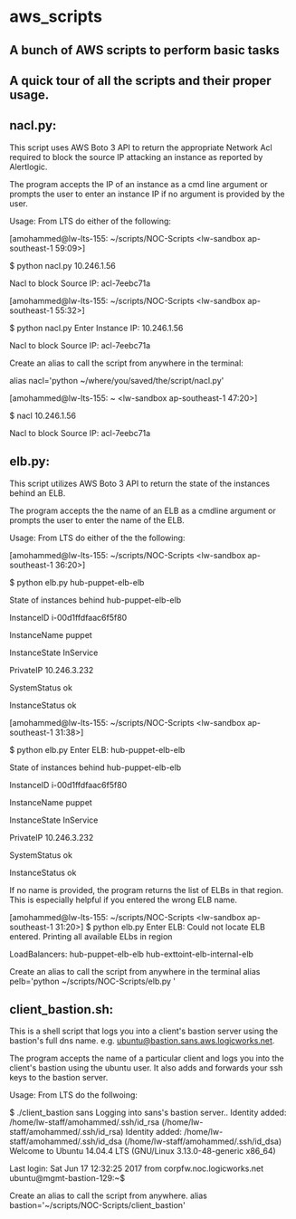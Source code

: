 # aws_scripts
A bunch of AWS scripts to perform basic tasks
--------------------------------------------------------------------------------------

A quick tour of all the scripts and their proper usage.
-------------------------------------------------------

nacl.py:
--------
This script uses AWS Boto 3 API to return the appropriate Network Acl
required to block the source IP attacking an instance as reported by Alertlogic. 

The program accepts the IP of an instance as a cmd line argument or prompts the 
user to enter an instance IP if no argument is provided by the user. 

Usage: 
From LTS do either of the following:

[amohammed@lw-lts-155: ~/scripts/NOC-Scripts <lw-sandbox ap-southeast-1 59:09>]

$ python nacl.py 10.246.1.56

Nacl to block Source IP: acl-7eebc71a

[amohammed@lw-lts-155: ~/scripts/NOC-Scripts <lw-sandbox ap-southeast-1 55:32>]

$ python nacl.py
Enter Instance IP: 10.246.1.56

Nacl to block Source IP: acl-7eebc71a

Create an alias to call the script from anywhere in the terminal:

alias nacl='python ~/where/you/saved/the/script/nacl.py'

[amohammed@lw-lts-155: ~ <lw-sandbox ap-southeast-1 47:20>]

$ nacl 10.246.1.56

Nacl to block Source IP: acl-7eebc71a

elb.py:
-------
This script utilizes AWS Boto 3 API to return the state of the instances behind an ELB.

The program accepts the the name of an ELB as a cmdline argument or prompts the user to enter
the name of the ELB.

Usage:
From LTS do either of the the following:

[amohammed@lw-lts-155: ~/scripts/NOC-Scripts <lw-sandbox ap-southeast-1 36:20>]

$ python elb.py hub-puppet-elb-elb

State of instances behind hub-puppet-elb-elb

InstanceID i-00d1ffdfaac6f5f80

InstanceName puppet

InstanceState InService

PrivateIP 10.246.3.232

SystemStatus ok

InstanceStatus ok
   

[amohammed@lw-lts-155: ~/scripts/NOC-Scripts <lw-sandbox ap-southeast-1 31:38>]

$ python elb.py
Enter ELB: hub-puppet-elb-elb

State of instances behind hub-puppet-elb-elb

InstanceID i-00d1ffdfaac6f5f80

InstanceName puppet

InstanceState InService

PrivateIP 10.246.3.232

SystemStatus ok

InstanceStatus ok                                                           

If no name is provided, the program returns the list of ELBs in that region. This is especially helpful if you entered the wrong ELB name.

[amohammed@lw-lts-155: ~/scripts/NOC-Scripts <lw-sandbox ap-southeast-1 31:20>]
$ python elb.py
Enter ELB: 
Could not locate ELB entered. Printing all available ELbs in region

LoadBalancers:
hub-puppet-elb-elb
hub-exttoint-elb-internal-elb

Create an alias to call the script from anywhere in the terminal
alias pelb='python ~/scripts/NOC-Scripts/elb.py '

client_bastion.sh:
-----------------
This is a shell script that logs you into a client's bastion server using the bastion's full dns name.
e.g. ubuntu@bastion.sans.aws.logicworks.net. 

The program accepts the name of a particular client and logs you into the client's bastion using the ubuntu user.
It also adds and forwards your ssh keys to the bastion server.

Usage:
From LTS do the follwoing:

$ ./client_bastion sans
Logging into sans's bastion server..
Identity added: /home/lw-staff/amohammed/.ssh/id_rsa (/home/lw-staff/amohammed/.ssh/id_rsa)
Identity added: /home/lw-staff/amohammed/.ssh/id_dsa (/home/lw-staff/amohammed/.ssh/id_dsa)
Welcome to Ubuntu 14.04.4 LTS (GNU/Linux 3.13.0-48-generic x86_64)

Last login: Sat Jun 17 12:32:25 2017 from corpfw.noc.logicworks.net
ubuntu@mgmt-bastion-129:~$ 

Create an alias to call the script from anywhere.
alias bastion='~/scripts/NOC-Scripts/client_bastion' 
